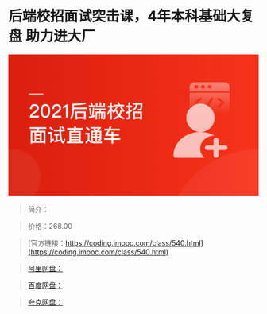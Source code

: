 # 后端校招面试突击课，4年本科基础大复盘 助力进大厂

![img](../../assets/613f23110967fb4805400304.png)

> 简介：

> 价格：268.00

> [官方链接：https://coding.imooc.com/class/540.html](https://coding.imooc.com/class/540.html)

> [阿里网盘：]()

> [百度网盘：]()

> [夸克网盘：]()
